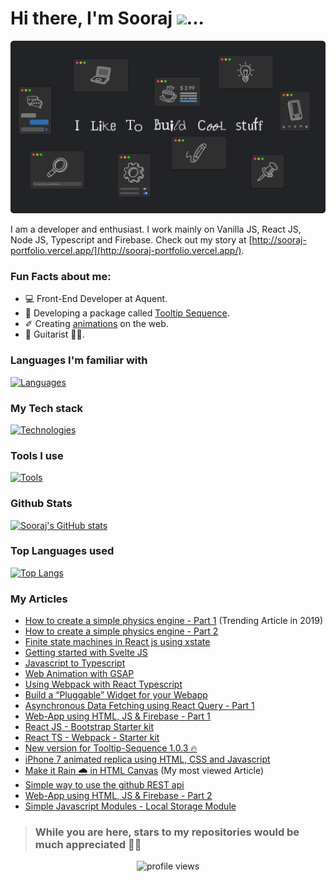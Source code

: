 # Hi there, I'm Sooraj <img src="https://media.giphy.com/media/hvRJCLFzcasrR4ia7z/giphy.gif" style="width: 35px;">...

![Me](https://github.com/SoorajSNBlaze333/SoorajSNBlaze333/blob/master/Github_Readme.png)

I am a developer and enthusiast. I work mainly on Vanilla JS, React JS, Node JS, Typescript and Firebase. Check out my story at [http://sooraj-portfolio.vercel.app/](http://sooraj-portfolio.vercel.app/).

### Fun Facts about me:
- 💻 Front-End Developer at Aquent.
- 💬 Developing a package called [Tooltip Sequence](https://github.com/SoorajSNBlaze333/tooltip-sequence).
- ✐ Creating [animations](https://iphone-7-ios13.netlify.app/) on the web.
- 🎸 Guitarist 🤘🏻.

### Languages I'm familiar with
[![Languages](https://skillicons.dev/icons?i=js,ts,html,css,c,java,swift,rust)](https://skillicons.dev)

### My Tech stack
[![Technologies](https://skillicons.dev/icons?i=react,redux,nodejs,sass,next,tailwind,bootstrap,express,firebase,mongodb,vite,vercel,netlify,jest,rollupjs,webpack,blender)](https://skillicons.dev)

### Tools I use
[![Tools](https://skillicons.dev/icons?i=vscode,github,bash,figma)](https://skillicons.dev)

### Github Stats
[![Sooraj's GitHub stats](https://github-readme-stats.vercel.app/api?username=SoorajSNBlaze333&show_icons=true&theme=dark#gh-dark-mode-only)](https://github.com/SoorajSNBlaze333/github-readme-stats)

### Top Languages used
[![Top Langs](https://github-readme-stats.vercel.app/api/top-langs/?username=SoorajSNBlaze333&theme=dark#gh-dark-mode-only)](https://github.com/SoorajSNBlaze333/github-readme-stats)

### My Articles
- [How to create a simple physics engine - Part 1](https://blog.skcript.com/how-to-create-a-simple-physics-engine-part-1/) (Trending Article in 2019)
- [How to create a simple physics engine - Part 2](https://blog.skcript.com/how-to-create-a-simple-physics-engine-part-2/)
- [Finite state machines in React js using xstate](https://blog.skcript.com/finite-state-machines-in-react-js-using-xstate/)
- [Getting started with Svelte JS](https://blog.skcript.com/getting-started-with-svelte-js/)
- [Javascript to Typescript](https://blog.skcript.com/javascript-to-typescript/)
- [Web Animation with GSAP](https://blog.skcript.com/web-animation-with-gsap/)
- [Using Webpack with React Typescript](https://blog.skcript.com/using-webpack-with-react-typescript/)
- [Build a “Pluggable” Widget for your Webapp](https://blog.skcript.com/build-a-pluggable-widget-for-your-webapp/)
- [Asynchronous Data Fetching using React Query - Part 1](https://blog.skcript.com/asynchronous-data-fetching-using-reactquery-part-1-queries/)
- [Web-App using HTML, JS & Firebase - Part 1](https://blog.skcript.com/web-app-using-html-js-firebase-part-1/)
- [React JS - Bootstrap Starter kit](https://dev.to/soorajsnblaze333/react-js-bootstrap-starter-kit-3jlf)
- [React TS - Webpack - Starter kit](https://dev.to/soorajsnblaze333/react-ts-webpack-starter-1enk)
- [New version for Tooltip-Sequence 1.0.3 🔥](https://dev.to/soorajsnblaze333/new-version-for-tooltip-sequence-1-0-3-59oh)
- [iPhone 7 animated replica using HTML, CSS and Javascript](https://dev.to/soorajsnblaze333/creating-an-iphone-7-replica-on-the-web-38l1)
- [Make it Rain 🌧 in HTML Canvas](https://dev.to/soorajsnblaze333/make-it-rain-in-html-canvas-1fj0) (My most viewed Article)
- [Simple way to use the github REST api](https://dev.to/soorajsnblaze333/simple-way-to-use-the-github-api-705)
- [Web-App using HTML, JS & Firebase - Part 2](https://dev.to/soorajsnblaze333/web-app-using-html-js-firebase-part-2-439p)
- [Simple Javascript Modules - Local Storage Module](https://dev.to/soorajsnblaze333/simple-javascript-modules-local-storage-module-567p)

> ### While you are here, stars to my repositories would be much appreciated 🤘🏻

<p align="center">
  <img src="https://komarev.com/ghpvc/?username=ySoorajSNBlaze333&style=flat-square" alt="profile views"/>
</p>
